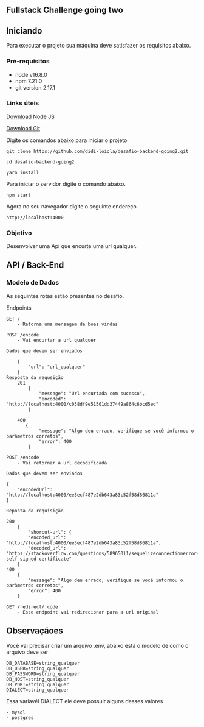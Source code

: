 ## Fullstack Challenge going two

## Iniciando 

Para executar o projeto sua máquina deve satisfazer os requisitos abaixo.

### Pré-requisitos

- node v16.8.0
- npm 7.21.0
- git version 2.17.1

### Links úteis

<a href="https://nodejs.org/en/">Download Node JS</a>

<a href="https://git-scm.com/book/en/v2/Getting-Started-Installing-Git">Download Git</a>

Digite os comandos abaixo para iniciar o projeto

    git clone https://github.com/didi-loiola/desafio-backend-going2.git

    cd desafio-backend-going2

    yarn install

Para iniciar o servidor digite o comando abaixo.

    npm start

Agora no seu navegador digite o seguinte endereço.

    http://localhost:4000

### Objetivo

Desenvolver uma Api que encurte uma url qualquer.

## API / Back-End

### Modelo de Dados

As seguintes rotas estão presentes no desafio.

Endpoints
    
    GET / 
        - Retorna uma mensagem de boas vindas

    POST /encode
        - Vai encurtar a url qualquer
    
    Dados que devem ser enviados

        {
            "url": "url_qualquer"
        }
    Resposta da requsição
        201
            {
                "message": "Url encurtada com sucesso",
                "encoded": "http://localhost:4000/c038df9e51501dd37449a864c6bcd5ed"
            }

        400
           {
                "message": "Algo deu errado, verifique se você informou o parâmetros corretos",
                "error": 400
            }

    POST /encode
        - Vai retornar a url decodificada

    Dados que devem ser enviados
    
    {
        "encodedUrl": "http://localhost:4000/ee3ecf487e2db643a83c52f58d86811a"
    }

    Reposta da requisição
    
    200
        {
            "shorcut-url": {
            "encoded_url": "http://localhost:4000/ee3ecf487e2db643a83c52f58d86811a",
            "decoded_url": "https://stackoverflow.com/questions/58965011/sequelizeconnectionerror-self-signed-certificate"
        }
    400
        {
            "message": "Algo deu errado, verifique se você informou o parâmetros corretos",
            "error": 400
        }
    
    GET /redirect/:code
        - Esse endpoint vai redirecionar para a url original

## Observaçãoes

Você vai precisar criar um arquivo .env, abaixo está o modelo de como o arquivo deve ser

    DB_DATABASE=string_qualquer
    DB_USER=string_qualquer
    DB_PASSWORD=string_qualquer
    DB_HOST=string_qualquer
    DB_PORT=string_qualquer
    DIALECT=string_qualquer 

Essa variavél DIALECT ele deve possuir alguns desses valores

    - mysql
    - postgres
